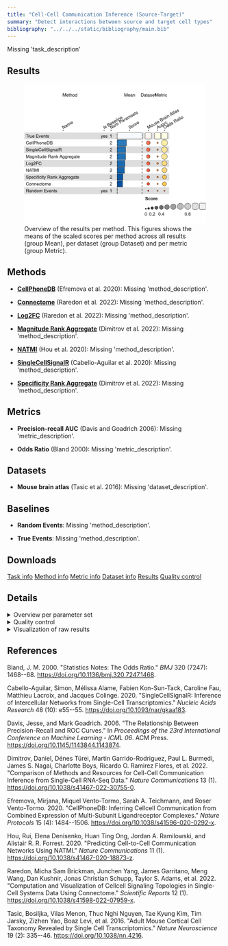 ```yaml
---
title: "Cell-Cell Communication Inference (Source-Target)"
summary: "Detect interactions between source and target cell types"
bibliography: "../../../static/bibliography/main.bib"
---
```


<script src="index_files/libs/kePrint-0.0.1/kePrint.js"></script>
<link href="index_files/libs/lightable-0.0.1/lightable.css" rel="stylesheet" />


Missing 'task_description'

## Results

<figure>
<img src="index.markdown_strict_files/figure-markdown_strict/summary-1.png" width="619" alt="Overview of the results per method. This figures shows the means of the scaled scores per method across all results (group Mean), per dataset (group Dataset) and per metric (group Metric)." />
<figcaption aria-hidden="true">Overview of the results per method. This figures shows the means of the scaled scores per method across all results (group Mean), per dataset (group Dataset) and per metric (group Metric).</figcaption>
</figure>

## Methods

-   **[CellPhoneDB](https://github.com/saezlab/liana)** (Efremova et al. 2020): Missing 'method_description'.

<!-- -->

-   **[Connectome](https://github.com/saezlab/liana)** (Raredon et al. 2022): Missing 'method_description'.

<!-- -->

-   **[Log2FC](https://github.com/saezlab/liana)** (Raredon et al. 2022): Missing 'method_description'.

<!-- -->

-   **[Magnitude Rank Aggregate](https://github.com/saezlab/liana)** (Dimitrov et al. 2022): Missing 'method_description'.

<!-- -->

-   **[NATMI](https://github.com/saezlab/liana)** (Hou et al. 2020): Missing 'method_description'.

<!-- -->

-   **[SingleCellSignalR](https://github.com/saezlab/liana)** (Cabello-Aguilar et al. 2020): Missing 'method_description'.

<!-- -->

-   **[Specificity Rank Aggregate](https://github.com/saezlab/liana)** (Dimitrov et al. 2022): Missing 'method_description'.

## Metrics

-   **Precision-recall AUC** (Davis and Goadrich 2006): Missing 'metric_description'.

<!-- -->

-   **Odds Ratio** (Bland 2000): Missing 'metric_description'.

## Datasets

-   **Mouse brain atlas** (Tasic et al. 2016): Missing 'dataset_description'.

## Baselines

-   **Random Events**: Missing 'method_description'.

<!-- -->

-   **True Events**: Missing 'method_description'.

## Downloads

<a href="data/task_info.json" class="btn btn-secondary">Task info</a>
<a href="data/method_info.json" class="btn btn-secondary">Method info</a>
<a href="data/metric_info.json" class="btn btn-secondary">Metric info</a>
<a href="data/dataset_info.json" class="btn btn-secondary">Dataset info</a>
<a href="data/results.json" class="btn btn-secondary">Results</a>
<a href="data/quality_control.json" class="btn btn-secondary">Quality control</a>

## Details

<details>
<summary>
Overview per parameter set
</summary>

<figure>
<img src="index.markdown_strict_files/figure-markdown_strict/summary_defailed-1.png" width="593" alt="Overview of the results per method and parameter set. This figures shows the means of the scaled scores per method parameter set across all results (group Mean), per dataset (group Dataset) and per metric (group Metric)." />
<figcaption aria-hidden="true">Overview of the results per method and parameter set. This figures shows the means of the scaled scores per method parameter set across all results (group Mean), per dataset (group Dataset) and per metric (group Metric).</figcaption>
</figure>

</details>
<details>
<summary>
Quality control
</summary>
<table class="table lightable-paper" style='margin-left: auto; margin-right: auto; font-family: "Arial Narrow", arial, helvetica, sans-serif; margin-left: auto; margin-right: auto;'>
 <thead>
  <tr>
   <th style="text-align:left;"> Category </th>
   <th style="text-align:left;"> Name </th>
   <th style="text-align:right;"> Value </th>
   <th style="text-align:left;"> Condition </th>
   <th style="text-align:left;"> Severity </th>
  </tr>
 </thead>
<tbody>
  <tr>
   <td style="text-align:left;" data-toggle="tooltip" data-container="body" data-placement="right" title="Percentage of missing results should be less than 10%.
  Task id: cell_cell_communication_source_target
  method id: cellphonedb_sum
  Percentage missing: 50%
"> Raw results </td>
   <td style="text-align:left;" data-toggle="tooltip" data-container="body" data-placement="right" title="Percentage of missing results should be less than 10%.
  Task id: cell_cell_communication_source_target
  method id: cellphonedb_sum
  Percentage missing: 50%
"> Method 'cellphonedb_sum' %missing </td>
   <td style="text-align:right;" data-toggle="tooltip" data-container="body" data-placement="right" title="Percentage of missing results should be less than 10%.
  Task id: cell_cell_communication_source_target
  method id: cellphonedb_sum
  Percentage missing: 50%
"> 0.5000 </td>
   <td style="text-align:left;" data-toggle="tooltip" data-container="body" data-placement="right" title="Percentage of missing results should be less than 10%.
  Task id: cell_cell_communication_source_target
  method id: cellphonedb_sum
  Percentage missing: 50%
"> pct_missing &lt;= .1 </td>
   <td style="text-align:left;color: red !important;" data-toggle="tooltip" data-container="body" data-placement="right" title="Percentage of missing results should be less than 10%.
  Task id: cell_cell_communication_source_target
  method id: cellphonedb_sum
  Percentage missing: 50%
"> ✗✗✗ </td>
  </tr>
  <tr>
   <td style="text-align:left;" data-toggle="tooltip" data-container="body" data-placement="right" title="Percentage of missing results should be less than 10%.
  Task id: cell_cell_communication_source_target
  method id: magnitude_sum
  Percentage missing: 50%
"> Raw results </td>
   <td style="text-align:left;" data-toggle="tooltip" data-container="body" data-placement="right" title="Percentage of missing results should be less than 10%.
  Task id: cell_cell_communication_source_target
  method id: magnitude_sum
  Percentage missing: 50%
"> Method 'magnitude_sum' %missing </td>
   <td style="text-align:right;" data-toggle="tooltip" data-container="body" data-placement="right" title="Percentage of missing results should be less than 10%.
  Task id: cell_cell_communication_source_target
  method id: magnitude_sum
  Percentage missing: 50%
"> 0.5000 </td>
   <td style="text-align:left;" data-toggle="tooltip" data-container="body" data-placement="right" title="Percentage of missing results should be less than 10%.
  Task id: cell_cell_communication_source_target
  method id: magnitude_sum
  Percentage missing: 50%
"> pct_missing &lt;= .1 </td>
   <td style="text-align:left;color: red !important;" data-toggle="tooltip" data-container="body" data-placement="right" title="Percentage of missing results should be less than 10%.
  Task id: cell_cell_communication_source_target
  method id: magnitude_sum
  Percentage missing: 50%
"> ✗✗✗ </td>
  </tr>
  <tr>
   <td style="text-align:left;" data-toggle="tooltip" data-container="body" data-placement="right" title="Percentage of missing results should be less than 10%.
  Task id: cell_cell_communication_source_target
  method id: sca_sum
  Percentage missing: 50%
"> Raw results </td>
   <td style="text-align:left;" data-toggle="tooltip" data-container="body" data-placement="right" title="Percentage of missing results should be less than 10%.
  Task id: cell_cell_communication_source_target
  method id: sca_sum
  Percentage missing: 50%
"> Method 'sca_sum' %missing </td>
   <td style="text-align:right;" data-toggle="tooltip" data-container="body" data-placement="right" title="Percentage of missing results should be less than 10%.
  Task id: cell_cell_communication_source_target
  method id: sca_sum
  Percentage missing: 50%
"> 0.5000 </td>
   <td style="text-align:left;" data-toggle="tooltip" data-container="body" data-placement="right" title="Percentage of missing results should be less than 10%.
  Task id: cell_cell_communication_source_target
  method id: sca_sum
  Percentage missing: 50%
"> pct_missing &lt;= .1 </td>
   <td style="text-align:left;color: red !important;" data-toggle="tooltip" data-container="body" data-placement="right" title="Percentage of missing results should be less than 10%.
  Task id: cell_cell_communication_source_target
  method id: sca_sum
  Percentage missing: 50%
"> ✗✗✗ </td>
  </tr>
  <tr>
   <td style="text-align:left;" data-toggle="tooltip" data-container="body" data-placement="right" title="Dataset metadata field 'dataset_description' should be defined
  Task id: cell_cell_communication_source_target
  Field: dataset_description
"> Dataset info </td>
   <td style="text-align:left;" data-toggle="tooltip" data-container="body" data-placement="right" title="Dataset metadata field 'dataset_description' should be defined
  Task id: cell_cell_communication_source_target
  Field: dataset_description
"> Pct 'dataset_description' missing </td>
   <td style="text-align:right;" data-toggle="tooltip" data-container="body" data-placement="right" title="Dataset metadata field 'dataset_description' should be defined
  Task id: cell_cell_communication_source_target
  Field: dataset_description
"> 1.0000 </td>
   <td style="text-align:left;" data-toggle="tooltip" data-container="body" data-placement="right" title="Dataset metadata field 'dataset_description' should be defined
  Task id: cell_cell_communication_source_target
  Field: dataset_description
"> percent_missing(dataset_info, field) </td>
   <td style="text-align:left;color: red !important;" data-toggle="tooltip" data-container="body" data-placement="right" title="Dataset metadata field 'dataset_description' should be defined
  Task id: cell_cell_communication_source_target
  Field: dataset_description
"> ✗✗ </td>
  </tr>
  <tr>
   <td style="text-align:left;" data-toggle="tooltip" data-container="body" data-placement="right" title="Method metadata field 'method_description' should be defined
  Task id: cell_cell_communication_source_target
  Field: method_description
"> Method info </td>
   <td style="text-align:left;" data-toggle="tooltip" data-container="body" data-placement="right" title="Method metadata field 'method_description' should be defined
  Task id: cell_cell_communication_source_target
  Field: method_description
"> Pct 'method_description' missing </td>
   <td style="text-align:right;" data-toggle="tooltip" data-container="body" data-placement="right" title="Method metadata field 'method_description' should be defined
  Task id: cell_cell_communication_source_target
  Field: method_description
"> 1.0000 </td>
   <td style="text-align:left;" data-toggle="tooltip" data-container="body" data-placement="right" title="Method metadata field 'method_description' should be defined
  Task id: cell_cell_communication_source_target
  Field: method_description
"> percent_missing(method_info, field) </td>
   <td style="text-align:left;color: red !important;" data-toggle="tooltip" data-container="body" data-placement="right" title="Method metadata field 'method_description' should be defined
  Task id: cell_cell_communication_source_target
  Field: method_description
"> ✗✗ </td>
  </tr>
  <tr>
   <td style="text-align:left;" data-toggle="tooltip" data-container="body" data-placement="right" title="Metric metadata field 'metric_description' should be defined
  Task id: cell_cell_communication_source_target
  Field: metric_description
"> Metric info </td>
   <td style="text-align:left;" data-toggle="tooltip" data-container="body" data-placement="right" title="Metric metadata field 'metric_description' should be defined
  Task id: cell_cell_communication_source_target
  Field: metric_description
"> Pct 'metric_description' missing </td>
   <td style="text-align:right;" data-toggle="tooltip" data-container="body" data-placement="right" title="Metric metadata field 'metric_description' should be defined
  Task id: cell_cell_communication_source_target
  Field: metric_description
"> 1.0000 </td>
   <td style="text-align:left;" data-toggle="tooltip" data-container="body" data-placement="right" title="Metric metadata field 'metric_description' should be defined
  Task id: cell_cell_communication_source_target
  Field: metric_description
"> percent_missing(metric_info, field) </td>
   <td style="text-align:left;color: red !important;" data-toggle="tooltip" data-container="body" data-placement="right" title="Metric metadata field 'metric_description' should be defined
  Task id: cell_cell_communication_source_target
  Field: metric_description
"> ✗✗ </td>
  </tr>
  <tr>
   <td style="text-align:left;" data-toggle="tooltip" data-container="body" data-placement="right" title="Task metadata field 'task_description' should be defined
  Task id: cell_cell_communication_source_target
  Field: task_description
"> Task info </td>
   <td style="text-align:left;" data-toggle="tooltip" data-container="body" data-placement="right" title="Task metadata field 'task_description' should be defined
  Task id: cell_cell_communication_source_target
  Field: task_description
"> Pct 'task_description' missing </td>
   <td style="text-align:right;" data-toggle="tooltip" data-container="body" data-placement="right" title="Task metadata field 'task_description' should be defined
  Task id: cell_cell_communication_source_target
  Field: task_description
"> 1.0000 </td>
   <td style="text-align:left;" data-toggle="tooltip" data-container="body" data-placement="right" title="Task metadata field 'task_description' should be defined
  Task id: cell_cell_communication_source_target
  Field: task_description
"> percent_missing([task_info], field) </td>
   <td style="text-align:left;color: red !important;" data-toggle="tooltip" data-container="body" data-placement="right" title="Task metadata field 'task_description' should be defined
  Task id: cell_cell_communication_source_target
  Field: task_description
"> ✗✗ </td>
  </tr>
  <tr>
   <td style="text-align:left;" data-toggle="tooltip" data-container="body" data-placement="right" title="Percentage of missing results should be less than 10%.
  Task id: cell_cell_communication_source_target
  Metric id: odds_ratio
  Percentage missing: 19%
"> Raw results </td>
   <td style="text-align:left;" data-toggle="tooltip" data-container="body" data-placement="right" title="Percentage of missing results should be less than 10%.
  Task id: cell_cell_communication_source_target
  Metric id: odds_ratio
  Percentage missing: 19%
"> Metric 'odds_ratio' %missing </td>
   <td style="text-align:right;" data-toggle="tooltip" data-container="body" data-placement="right" title="Percentage of missing results should be less than 10%.
  Task id: cell_cell_communication_source_target
  Metric id: odds_ratio
  Percentage missing: 19%
"> 0.1875 </td>
   <td style="text-align:left;" data-toggle="tooltip" data-container="body" data-placement="right" title="Percentage of missing results should be less than 10%.
  Task id: cell_cell_communication_source_target
  Metric id: odds_ratio
  Percentage missing: 19%
"> pct_missing &lt;= .1 </td>
   <td style="text-align:left;color: red !important;" data-toggle="tooltip" data-container="body" data-placement="right" title="Percentage of missing results should be less than 10%.
  Task id: cell_cell_communication_source_target
  Metric id: odds_ratio
  Percentage missing: 19%
"> ✗ </td>
  </tr>
</tbody>
</table>

</details>
<details>
<summary>
Visualization of raw results
</summary>

<img src="index.markdown_strict_files/figure-markdown_strict/unnamed-chunk-10-1.png" width="960" />

</details>

## References

Bland, J. M. 2000. "Statistics Notes: The Odds Ratio." *BMJ* 320 (7247): 1468--68. <https://doi.org/10.1136/bmj.320.7247.1468>.

Cabello-Aguilar, Simon, Mélissa Alame, Fabien Kon-Sun-Tack, Caroline Fau, Matthieu Lacroix, and Jacques Colinge. 2020. "SingleCellSignalR: Inference of Intercellular Networks from Single-Cell Transcriptomics." *Nucleic Acids Research* 48 (10): e55--55. <https://doi.org/10.1093/nar/gkaa183>.

Davis, Jesse, and Mark Goadrich. 2006. "The Relationship Between Precision-Recall and ROC Curves." In *Proceedings of the 23rd International Conference on Machine Learning - ICML 06*. ACM Press. <https://doi.org/10.1145/1143844.1143874>.

Dimitrov, Daniel, Dénes Türei, Martin Garrido-Rodriguez, Paul L. Burmedi, James S. Nagai, Charlotte Boys, Ricardo O. Ramirez Flores, et al. 2022. "Comparison of Methods and Resources for Cell-Cell Communication Inference from Single-Cell RNA-Seq Data." *Nature Communications* 13 (1). <https://doi.org/10.1038/s41467-022-30755-0>.

Efremova, Mirjana, Miquel Vento-Tormo, Sarah A. Teichmann, and Roser Vento-Tormo. 2020. "CellPhoneDB: Inferring Cellcell Communication from Combined Expression of Multi-Subunit Ligandreceptor Complexes." *Nature Protocols* 15 (4): 1484--1506. <https://doi.org/10.1038/s41596-020-0292-x>.

Hou, Rui, Elena Denisenko, Huan Ting Ong, Jordan A. Ramilowski, and Alistair R. R. Forrest. 2020. "Predicting Cell-to-Cell Communication Networks Using NATMI." *Nature Communications* 11 (1). <https://doi.org/10.1038/s41467-020-18873-z>.

Raredon, Micha Sam Brickman, Junchen Yang, James Garritano, Meng Wang, Dan Kushnir, Jonas Christian Schupp, Taylor S. Adams, et al. 2022. "Computation and Visualization of Cellcell Signaling Topologies in Single-Cell Systems Data Using Connectome." *Scientific Reports* 12 (1). <https://doi.org/10.1038/s41598-022-07959-x>.

Tasic, Bosiljka, Vilas Menon, Thuc Nghi Nguyen, Tae Kyung Kim, Tim Jarsky, Zizhen Yao, Boaz Levi, et al. 2016. "Adult Mouse Cortical Cell Taxonomy Revealed by Single Cell Transcriptomics." *Nature Neuroscience* 19 (2): 335--46. <https://doi.org/10.1038/nn.4216>.
